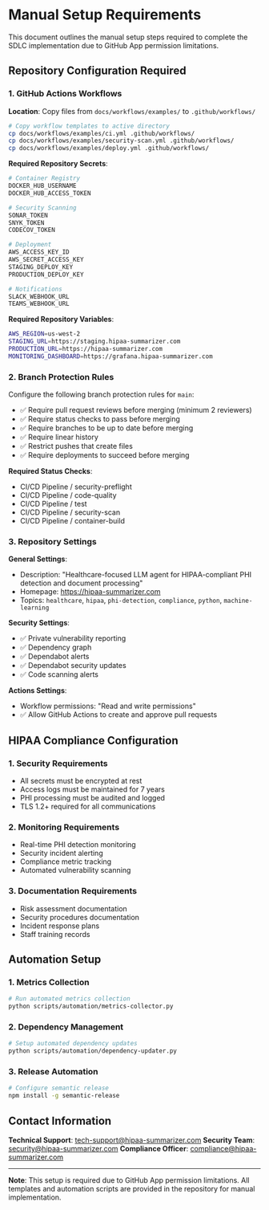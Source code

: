 # Manual Setup Requirements

This document outlines the manual setup steps required to complete the SDLC implementation due to GitHub App permission limitations.

## Repository Configuration Required

### 1. GitHub Actions Workflows

**Location**: Copy files from `docs/workflows/examples/` to `.github/workflows/`

```bash
# Copy workflow templates to active directory
cp docs/workflows/examples/ci.yml .github/workflows/
cp docs/workflows/examples/security-scan.yml .github/workflows/
cp docs/workflows/examples/deploy.yml .github/workflows/
```

**Required Repository Secrets**:
```bash
# Container Registry
DOCKER_HUB_USERNAME
DOCKER_HUB_ACCESS_TOKEN

# Security Scanning
SONAR_TOKEN
SNYK_TOKEN
CODECOV_TOKEN

# Deployment
AWS_ACCESS_KEY_ID
AWS_SECRET_ACCESS_KEY
STAGING_DEPLOY_KEY
PRODUCTION_DEPLOY_KEY

# Notifications
SLACK_WEBHOOK_URL
TEAMS_WEBHOOK_URL
```

**Required Repository Variables**:
```bash
AWS_REGION=us-west-2
STAGING_URL=https://staging.hipaa-summarizer.com
PRODUCTION_URL=https://hipaa-summarizer.com
MONITORING_DASHBOARD=https://grafana.hipaa-summarizer.com
```

### 2. Branch Protection Rules

Configure the following branch protection rules for `main`:

- ✅ Require pull request reviews before merging (minimum 2 reviewers)
- ✅ Require status checks to pass before merging
- ✅ Require branches to be up to date before merging
- ✅ Require linear history
- ✅ Restrict pushes that create files
- ✅ Require deployments to succeed before merging

**Required Status Checks**:
- CI/CD Pipeline / security-preflight
- CI/CD Pipeline / code-quality
- CI/CD Pipeline / test
- CI/CD Pipeline / security-scan
- CI/CD Pipeline / container-build

### 3. Repository Settings

**General Settings**:
- Description: "Healthcare-focused LLM agent for HIPAA-compliant PHI detection and document processing"
- Homepage: https://hipaa-summarizer.com
- Topics: `healthcare`, `hipaa`, `phi-detection`, `compliance`, `python`, `machine-learning`

**Security Settings**:
- ✅ Private vulnerability reporting
- ✅ Dependency graph
- ✅ Dependabot alerts
- ✅ Dependabot security updates
- ✅ Code scanning alerts

**Actions Settings**:
- Workflow permissions: "Read and write permissions"
- ✅ Allow GitHub Actions to create and approve pull requests

## HIPAA Compliance Configuration

### 1. Security Requirements
- All secrets must be encrypted at rest
- Access logs must be maintained for 7 years
- PHI processing must be audited and logged
- TLS 1.2+ required for all communications

### 2. Monitoring Requirements
- Real-time PHI detection monitoring
- Security incident alerting
- Compliance metric tracking
- Automated vulnerability scanning

### 3. Documentation Requirements
- Risk assessment documentation
- Security procedures documentation
- Incident response plans
- Staff training records

## Automation Setup

### 1. Metrics Collection
```bash
# Run automated metrics collection
python scripts/automation/metrics-collector.py
```

### 2. Dependency Management
```bash
# Setup automated dependency updates
python scripts/automation/dependency-updater.py
```

### 3. Release Automation
```bash
# Configure semantic release
npm install -g semantic-release
```

## Contact Information

**Technical Support**: tech-support@hipaa-summarizer.com
**Security Team**: security@hipaa-summarizer.com
**Compliance Officer**: compliance@hipaa-summarizer.com

---

**Note**: This setup is required due to GitHub App permission limitations. All templates and automation scripts are provided in the repository for manual implementation.